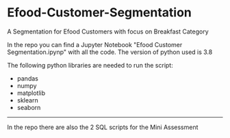 # Efood-Customer-Segmentation
A Segmentation for Efood Customers with focus on Breakfast Category


In the repo you can find a Jupyter Notebook "Efood Customer Segmentation.ipynp" with all the code.
The version of python used is 3.8

The following python libraries are needed to run the script:
* pandas
* numpy
* matplotlib
* sklearn
* seaborn



-------------------------------------
In the repo there are also the 2 SQL scripts for the Mini Assessment
